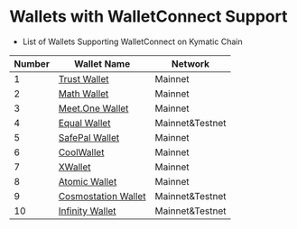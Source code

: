# Wallets with WalletConnect Support

* List of Wallets Supporting WalletConnect on Kymatic Chain


| Number | Wallet Name                                            | Network                          |
| ------ | ------------------------------------------------------ | -------------------------------- |
| 1      | [Trust Wallet](wallets/trust-wallet.md)                | Mainnet                          |
| 2      | [Math Wallet](wallets/math-wallet.md)                  | Mainnet                          |
| 3      | [Meet.One Wallet](wallets/meet.md)                     | Mainnet                          |
| 4      | [Equal Wallet](wallets/equal.md)                       | Mainnet&Testnet                  |
| 5      | [SafePal Wallet](wallets/safepal.md)                   | Mainnet                          |
| 6      | [CoolWallet](wallets/cool-wallet.md)                   | Mainnet                          |
| 7      | [XWallet](wallets/xwallet.md)                          | Mainnet                          |
| 8      | [Atomic Wallet](wallets/atomic-wallet.md)              | Mainnet                          |
| 9      | [Cosmostation Wallet](wallets/cosmostation.md)         | Mainnet&Testnet                  |
| 10     | [Infinity Wallet](wallets/infinitywallet.md)           | Mainnet&Testnet                  |
